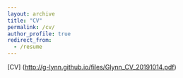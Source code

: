 ```yaml
---
layout: archive
title: "CV"
permalink: /cv/
author_profile: true
redirect_from:
  - /resume
---
```


[CV] (http://g-lynn.github.io/files/Glynn_CV_20191014.pdf)
